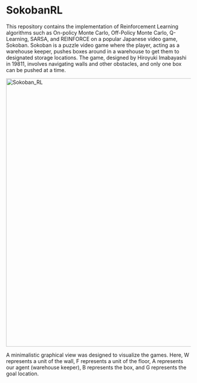 # SokobanRL

This repository contains the implementation of Reinforcement Learning algorithms such as On-policy Monte Carlo, Off-Policy Monte Carlo, Q-Learning, SARSA, and REINFORCE on a popular Japanese video game, Sokoban. Sokoban is a puzzle video game where the player, acting as a warehouse keeper, pushes boxes around in a warehouse to get them to designated storage locations. The game, designed by Hiroyuki Imabayashi in 19811, involves navigating walls and other obstacles, and only one box can be pushed at a time. 

<img width="732" alt="Sokoban_RL" src="https://github.com/vshivaraman/SokobanRL/assets/156979861/a9ffb18b-0c60-4987-82c4-faa58535ed85">

A minimalistic graphical view was designed to visualize the games. Here, W represents a unit of the wall, F represents a unit of the floor, A represents our agent (warehouse keeper), B represents the box, and G represents the goal location.   
